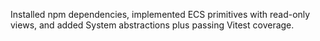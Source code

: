 Installed npm dependencies, implemented ECS primitives with read-only views, and added System abstractions plus passing Vitest coverage.
